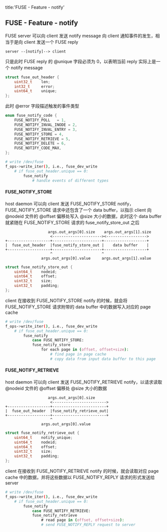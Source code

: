 title:'FUSE - Feature - notify'
## FUSE - Feature - notify


FUSE server 可以向 client 发送 notify message 向 client 通知事件的发生，相当于是向 client 发送一个 FUSE reply

```
server --[notify]--> client 
```

只是此时 FUSE reply 的 @unique 字段必须为 0，以表明当前 reply 实际上是一个 notify message

```c
struct fuse_out_header {
	uint32_t	len;
	int32_t		error;
	uint64_t	unique;
};
```

此时 @error 字段描述触发的事件类型

```c
enum fuse_notify_code {
	FUSE_NOTIFY_POLL   = 1,
	FUSE_NOTIFY_INVAL_INODE = 2,
	FUSE_NOTIFY_INVAL_ENTRY = 3,
	FUSE_NOTIFY_STORE = 4,
	FUSE_NOTIFY_RETRIEVE = 5,
	FUSE_NOTIFY_DELETE = 6,
	FUSE_NOTIFY_CODE_MAX,
};
```

```sh
# write /dev/fuse
f_ops->write_iter(), i.e., fuse_dev_write
    # if fuse_out_header.unique == 0:
        fuse_notify
            # handle events of different types
```


#### FUSE_NOTIFY_STORE

host daemon 可以向 client 发送 FUSE_NOTIFY_STORE notify，FUSE_NOTIFY_STORE 请求中还包含了一个 data buffer，以指示 client 向 @nodeid 文件的 @offset 偏移处写入 @size 大小的数据，此时这个 data buffer 就紧随在 FUSE_NOTIFY_STORE 请求的 fuse_notify_store_out 之后

```
                   args.out_args[0].size    args.out_args[1].size
                    <----------------------><------------------>
+-------------------+----------------------+-------------------+
|  fuse_out_header  |fuse_notify_store_out |    data buffer    |
+-------------------+----------------------+-------------------+
                    ^                      ^                   
                args.out_args[0].value     args.out_args[1].value

```

```c
struct fuse_notify_store_out {
	uint64_t	nodeid;
	uint64_t	offset;
	uint32_t	size;
	uint32_t	padding;
};
```


client 在接收到 FUSE_NOTIFY_STORE notify 的时候，就会将 FUSE_NOTIFY_STORE 请求附带的 data buffer 中的数据写入对应的 page cache

```sh
# write /dev/fuse
f_ops->write_iter(), i.e., fuse_dev_write
    # if fuse_out_header.unique == 0:
        fuse_notify
            case FUSE_NOTIFY_STORE:
            fuse_notify_store
                for each page in (offset, offset+size):
                    # find page in page cache
                    # copy data from input data buffer to this page
```



#### FUSE_NOTIFY_RETRIEVE

host daemon 可以向 client 发送 FUSE_NOTIFY_RETRIEVE notify，以请求读取 @nodeid 文件的 @offset 偏移处 @size 大小的数据

```
                   args.out_args[0].size
                    <------------------------>
+-------------------+------------------------+
|  fuse_out_header  |fuse_notify_retrieve_out|
+-------------------+------------------------+
                    ^                  
                args.out_args[0].value

```

```c
struct fuse_notify_retrieve_out {
	uint64_t	notify_unique;
	uint64_t	nodeid;
	uint64_t	offset;
	uint32_t	size;
	uint32_t	padding;
};
```

client 在接收到 FUSE_NOTIFY_RETRIEVE notify 的时候，就会读取对应 page cache 中的数据，并将这些数据以 FUSE_NOTIFY_REPLY 请求的形式发送给 server

```sh
# write /dev/fuse
f_ops->write_iter(), i.e., fuse_dev_write
    # if fuse_out_header.unique == 0:
        fuse_notify
            case FUSE_NOTIFY_RETRIEVE:
            fuse_notify_retrieve
                # read page in (offset, offset+size):
                # send FUSE_NOTIFY_REPLY request to server
```

